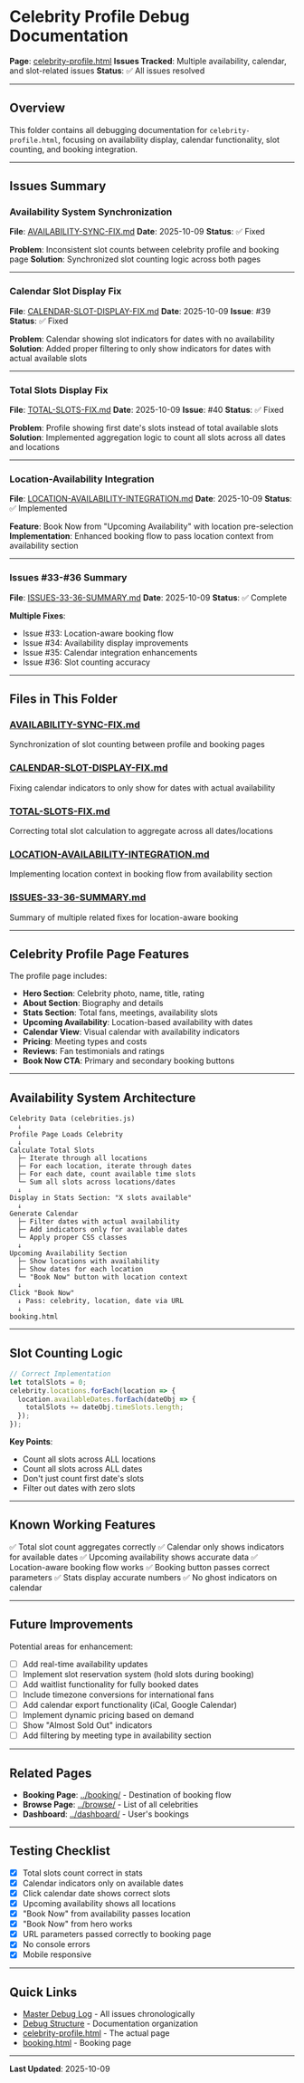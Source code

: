 # Celebrity Profile Debug Documentation

**Page**: [celebrity-profile.html](../../../../celebrity-profile.html)
**Issues Tracked**: Multiple availability, calendar, and slot-related issues
**Status**: ✅ All issues resolved

---

## Overview

This folder contains all debugging documentation for `celebrity-profile.html`, focusing on availability display, calendar functionality, slot counting, and booking integration.

---

## Issues Summary

### Availability System Synchronization
**File**: [AVAILABILITY-SYNC-FIX.md](AVAILABILITY-SYNC-FIX.md)
**Date**: 2025-10-09
**Status**: ✅ Fixed

**Problem**: Inconsistent slot counts between celebrity profile and booking page
**Solution**: Synchronized slot counting logic across both pages

---

### Calendar Slot Display Fix
**File**: [CALENDAR-SLOT-DISPLAY-FIX.md](CALENDAR-SLOT-DISPLAY-FIX.md)
**Date**: 2025-10-09
**Issue**: #39
**Status**: ✅ Fixed

**Problem**: Calendar showing slot indicators for dates with no availability
**Solution**: Added proper filtering to only show indicators for dates with actual available slots

---

### Total Slots Display Fix
**File**: [TOTAL-SLOTS-FIX.md](TOTAL-SLOTS-FIX.md)
**Date**: 2025-10-09
**Issue**: #40
**Status**: ✅ Fixed

**Problem**: Profile showing first date's slots instead of total available slots
**Solution**: Implemented aggregation logic to count all slots across all dates and locations

---

### Location-Availability Integration
**File**: [LOCATION-AVAILABILITY-INTEGRATION.md](LOCATION-AVAILABILITY-INTEGRATION.md)
**Date**: 2025-10-09
**Status**: ✅ Implemented

**Feature**: Book Now from "Upcoming Availability" with location pre-selection
**Implementation**: Enhanced booking flow to pass location context from availability section

---

### Issues #33-#36 Summary
**File**: [ISSUES-33-36-SUMMARY.md](ISSUES-33-36-SUMMARY.md)
**Date**: 2025-10-09
**Status**: ✅ Complete

**Multiple Fixes**:
- Issue #33: Location-aware booking flow
- Issue #34: Availability display improvements
- Issue #35: Calendar integration enhancements
- Issue #36: Slot counting accuracy

---

## Files in This Folder

### [AVAILABILITY-SYNC-FIX.md](AVAILABILITY-SYNC-FIX.md)
Synchronization of slot counting between profile and booking pages

### [CALENDAR-SLOT-DISPLAY-FIX.md](CALENDAR-SLOT-DISPLAY-FIX.md)
Fixing calendar indicators to only show for dates with actual availability

### [TOTAL-SLOTS-FIX.md](TOTAL-SLOTS-FIX.md)
Correcting total slot calculation to aggregate across all dates/locations

### [LOCATION-AVAILABILITY-INTEGRATION.md](LOCATION-AVAILABILITY-INTEGRATION.md)
Implementing location context in booking flow from availability section

### [ISSUES-33-36-SUMMARY.md](ISSUES-33-36-SUMMARY.md)
Summary of multiple related fixes for location-aware booking

---

## Celebrity Profile Page Features

The profile page includes:
- **Hero Section**: Celebrity photo, name, title, rating
- **About Section**: Biography and details
- **Stats Section**: Total fans, meetings, availability slots
- **Upcoming Availability**: Location-based availability with dates
- **Calendar View**: Visual calendar with availability indicators
- **Pricing**: Meeting types and costs
- **Reviews**: Fan testimonials and ratings
- **Book Now CTA**: Primary and secondary booking buttons

---

## Availability System Architecture

```
Celebrity Data (celebrities.js)
  ↓
Profile Page Loads Celebrity
  ↓
Calculate Total Slots
  ├─ Iterate through all locations
  ├─ For each location, iterate through dates
  ├─ For each date, count available time slots
  └─ Sum all slots across locations/dates
  ↓
Display in Stats Section: "X slots available"
  ↓
Generate Calendar
  ├─ Filter dates with actual availability
  ├─ Add indicators only for available dates
  └─ Apply proper CSS classes
  ↓
Upcoming Availability Section
  ├─ Show locations with availability
  ├─ Show dates for each location
  └─ "Book Now" button with location context
  ↓
Click "Book Now"
  ↓ Pass: celebrity, location, date via URL
  ↓
booking.html
```

---

## Slot Counting Logic

```javascript
// Correct Implementation
let totalSlots = 0;
celebrity.locations.forEach(location => {
  location.availableDates.forEach(dateObj => {
    totalSlots += dateObj.timeSlots.length;
  });
});
```

**Key Points**:
- Count all slots across ALL locations
- Count all slots across ALL dates
- Don't just count first date's slots
- Filter out dates with zero slots

---

## Known Working Features

✅ Total slot count aggregates correctly
✅ Calendar only shows indicators for available dates
✅ Upcoming availability shows accurate data
✅ Location-aware booking flow works
✅ Booking button passes correct parameters
✅ Stats display accurate numbers
✅ No ghost indicators on calendar

---

## Future Improvements

Potential areas for enhancement:
- [ ] Add real-time availability updates
- [ ] Implement slot reservation system (hold slots during booking)
- [ ] Add waitlist functionality for fully booked dates
- [ ] Include timezone conversions for international fans
- [ ] Add calendar export functionality (iCal, Google Calendar)
- [ ] Implement dynamic pricing based on demand
- [ ] Show "Almost Sold Out" indicators
- [ ] Add filtering by meeting type in availability section

---

## Related Pages

- **Booking Page**: [../booking/](../booking/) - Destination of booking flow
- **Browse Page**: [../browse/](../browse/) - List of all celebrities
- **Dashboard**: [../dashboard/](../dashboard/) - User's bookings

---

## Testing Checklist

- [x] Total slots count correct in stats
- [x] Calendar indicators only on available dates
- [x] Click calendar date shows correct slots
- [x] Upcoming availability shows all locations
- [x] "Book Now" from availability passes location
- [x] "Book Now" from hero works
- [x] URL parameters passed correctly to booking page
- [x] No console errors
- [x] Mobile responsive

---

## Quick Links

- [Master Debug Log](../../DEBUG-LOG.md) - All issues chronologically
- [Debug Structure](../../README.md) - Documentation organization
- [celebrity-profile.html](../../../../celebrity-profile.html) - The actual page
- [booking.html](../../../../booking.html) - Booking page

---

**Last Updated**: 2025-10-09
